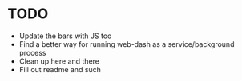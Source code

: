 # TODO

* Update the bars with JS too
* Find a better way for running web-dash as a service/background process
* Clean up here and there
* Fill out readme and such


